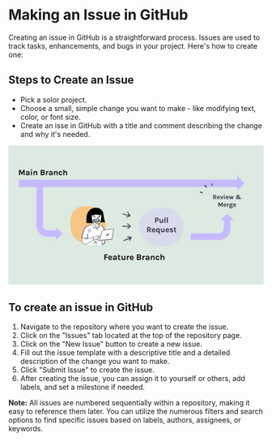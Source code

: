 # Making an Issue in GitHub

Creating an issue in GitHub is a straightforward process. Issues are used to track tasks, enhancements, and bugs in your project. Here's how to create one:

## Steps to Create an Issue

- Pick a solor project.
- Choose a small, simple change you want to make - like modifying text, color, or font size.
- Create an isse in GitHub with a title and comment describing the change and why it's needed.

![Branching Diagram](branching-diagram.png)

## To create an issue in GitHub

1. Navigate to the repository where you want to create the issue.
2. Click on the "Issues" tab located at the top of the repository page.
3. Click on the "New Issue" button to create a new issue.
4. Fill out the issue template with a descriptive title and a detailed description of the change you want to make.
5. Click "Submit Issue" to create the issue.
6. After creating the issue, you can assign it to yourself or others, add labels, and set a milestone if needed.

**Note:** All issues are numbered sequentially within a repository, making it easy to reference them later. You can utilize the numerous filters and search options to find specific issues based on labels, authors, assignees, or keywords.
